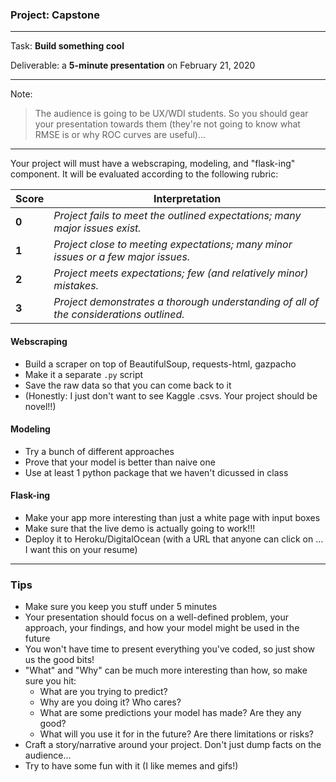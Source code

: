 ### Project: Capstone

-----

Task: **Build something cool**

Deliverable: a **5-minute presentation** on February 21, 2020

-----

Note: 

> The audience is going to be UX/WDI students. So you should gear your presentation towards them (they're not going to know what RMSE is or why ROC curves are useful)...

----

Your project will must have a webscraping, modeling, and "flask-ing" component. It will be evaluated according to the following rubric:

| Score | Interpretation                                               |
| ----- | ------------------------------------------------------------ |
| **0** | *Project fails to meet the outlined expectations; many major issues exist.* |
| **1** | *Project close to meeting expectations; many minor issues or a few major issues.* |
| **2** | *Project meets expectations; few (and relatively minor) mistakes.* |
| **3** | *Project demonstrates a thorough understanding of all of the considerations outlined.* |

#### Webscraping

- Build a scraper on top of BeautifulSoup, requests-html, gazpacho
- Make it a separate `.py` script
- Save the raw data so that you can come back to it
- (Honestly: I just don't want to see Kaggle .csvs. Your project should be novel!!)

#### Modeling

- Try a bunch of different approaches
- Prove that your model is better than naive one
- Use at least 1 python package that we haven't dicussed in class

#### Flask-ing

- Make your app more interesting than just a white page with input boxes
- Make sure that the live demo is actually going to work!!!
- Deploy it to Heroku/DigitalOcean (with a URL that anyone can click on … I want this on your resume)

-----

### Tips

- Make sure you keep you stuff under 5 minutes 
- Your presentation should focus on a well-defined problem, your approach, your findings, and how your model might be used in the future
- You won't have time to present everything you've coded, so just show us the good bits!
- "What" and "Why" can be much more interesting than how, so make sure you hit:
  - What are you trying to predict?
  - Why are you doing it? Who cares?
  - What are some predictions your model has made? Are they any good?
  - What will you use it for in the future? Are there limitations or risks?
- Craft a story/narrative around your project. Don't just dump facts on the audience...
- Try to have some fun with it (I like memes and gifs!)

